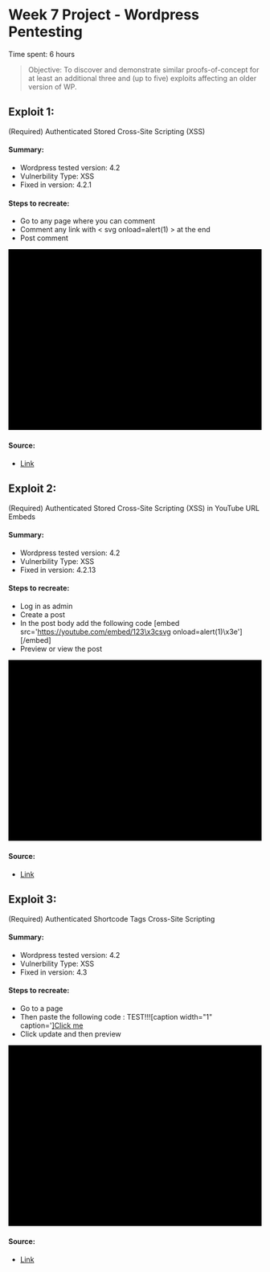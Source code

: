 # Week 7 Project - Wordpress Pentesting

Time spent: 6 hours

> Objective: To discover and demonstrate similar proofs-of-concept for at least an additional three and (up to five) exploits affecting an older version of WP.

## Exploit 1:
(Required) Authenticated Stored Cross-Site Scripting (XSS)

#### Summary: 
- Wordpress tested version: 4.2
- Vulnerbility Type: XSS
- Fixed in version: 4.2.1

#### Steps to recreate:
- Go to any page where you can comment
- Comment any link with < svg onload=alert(1) > at the end
- Post comment

![](exploit-1.gif)

#### Source: 
- [Link](https://github.com/WordPress/WordPress/commit/7ab65139c6838910426567849c7abed723932b87)


## Exploit 2:
(Required) Authenticated Stored Cross-Site Scripting (XSS) in YouTube URL Embeds

#### Summary:
- Wordpress tested version: 4.2
- Vulnerbility Type: XSS
- Fixed in version: 4.2.13

#### Steps to recreate:
- Log in as admin
- Create a post
- In the post body add the following code [embed src='https://youtube.com/embed/123\x3csvg onload=alert(1)\x3e'][/embed]
- Preview or view the post

![](exploit-2.gif)

#### Source:
- [Link](https://github.com/WordPress/WordPress/commit/419c8d97ce8df7d5004ee0b566bc5e095f0a6ca8)


## Exploit 3:
(Required) Authenticated Shortcode Tags Cross-Site Scripting

#### Summary:
- Wordpress tested version: 4.2
- Vulnerbility Type: XSS
- Fixed in version: 4.3

#### Steps to recreate:
- Go to a page
- Then paste the following code : TEST!!![caption width="1" caption='<a href="' ">]</a><a href="http://onMouseOver='alert(1)'">Click me</a>
- Click update and then preview

![](exploit-3.gif)

#### Source:
- [Link](https://wpvulndb.com/vulnerabilities/8186)






